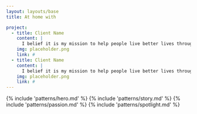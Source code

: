 ```yaml
---
layout: layouts/base
title: At home with

project:
  - title: Client Name
    content: |
      I belief it is my mission to help people live better lives through Art & Technology
    img: placeholder.png
    link: #
  - title: Client Name
    content: |
      I belief it is my mission to help people live better lives through Art & Technology
    img: placeholder.png
    link: #
---
```


{% include 'patterns/hero.md' %}
{% include 'patterns/story.md' %}
{% include 'patterns/passion.md' %}
{% include 'patterns/spotlight.md' %}
